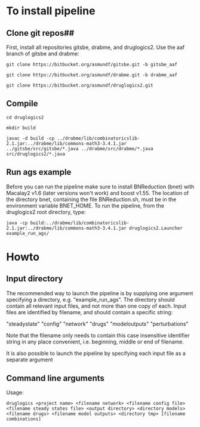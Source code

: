 # To install pipeline #
## Clone git repos##
First, install all repositories gitsbe, drabme, and druglogics2. Use the aaf branch of gitsbe and drabme:
```
git clone https://bitbucket.org/asmundf/gitsbe.git -b gitsbe_aaf

git clone https://bitbucket.org/asmundf/drabme.git -b drabme_aaf

git clone https://bitbucket.org/asmundf/druglogics2.git
```
## Compile ##
```
cd druglogics2

mkdir build

javac -d build -cp ../drabme/lib/combinatoricslib-2.1.jar:../drabme/lib/commons-math3-3.4.1.jar ../gitsbe/src/gitsbe/*.java ../drabme/src/drabme/*.java src/druglogics2/*.java
```
## Run ags example ##
Before you can run the pipeline make sure to install BNReduction (bnet) with Macalay2 v1.6 (later versions won't work) and boost v1.55. The location of the directory bnet, containing the file BNReduction.sh, must be in the environment variable BNET_HOME. To run the pipeline, from the druglogics2 root directory, type:
```
java -cp build:../drabme/lib/combinatoricslib-2.1.jar:../drabme/lib/commons-math3-3.4.1.jar druglogics2.Launcher example_run_ags/
```
# Howto #
## Input directory ##
The recommended way to launch the pipeline is by supplying one argument specifying a directory, e.g. "example_run_ags". The directory should contain all relevant input files, and not more than one copy of each. Input files are identified by filename, and should contain a specific string:

"steadystate"
"config"
"network"
"drugs"
"modeloutputs"
"perturbations"

Note that the filename only needs to contain this case insensitive identifier string in any place convenient, i.e. beginning, middle or end of filename.

It is also possible to launch the pipeline by specifying each input file as a separate argument

## Command line arguments ##

Usage: 
```
druglogics <project name> <filename network> <filename config file> <filename steady states file> <output directory> <directory models> <filename drugs> <filename model outputs> <directory tmp> [filename combinations]
```
